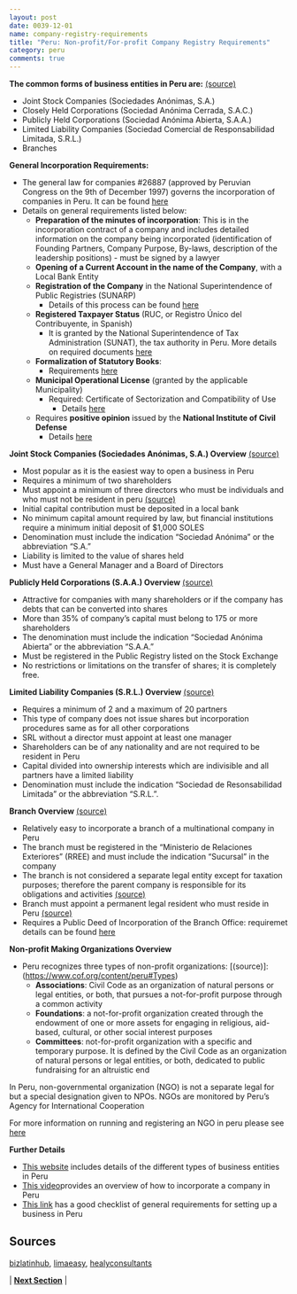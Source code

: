 ```yaml
---
layout: post
date: 0039-12-01
name: company-registry-requirements
title: "Peru: Non-profit/For-profit Company Registry Requirements"
category: peru
comments: true
---
```


**The common forms of business entities in Peru are:** [(source)](https://www.bizlatinhub.com/what-are-different-types-of-company-structures-in-peru/?cn-reloaded=1)
- Joint Stock Companies (Sociedades Anónimas, S.A.)  
- Closely Held Corporations (Sociedad Anónima Cerrada, S.A.C.)  
- Publicly Held Corporations (Sociedad Anónima Abierta, S.A.A.)  
- Limited Liability Companies (Sociedad Comercial de Responsabilidad Limitada, S.R.L.)  
- Branches

**General Incorporation Requirements:**

- The general law for companies #26887 (approved by Peruvian Congress on the 9th of December 1997) governs the incorporation of companies in Peru. It can be found [here](http://www.limaeasy.com/data/books/business/peruvian-general-law-on-companies/files/assets/basic-html/index.html#1)
- Details on general requirements listed below:
  - **Preparation of the minutes of incorporation**: This is in the incorporation contract of a company and includes detailed information on the company being incorporated (identification of Founding Partners, Company Purpose, By-laws, description of the leadership positions) - must be signed by a lawyer
  - **Opening of a Current Account in the name of the Company**, with a Local Bank Entity
  - **Registration of the Company** in the National Superintendence of Public Registries   (SUNARP)
    - Details of this process can be found [here](https://www.bizlatinhub.com/what-are-different-types-of-company-structures-in-peru/?cn-reloaded=1)
  - **Registered Taxpayer Status** (RUC, or Registro Único del Contribuyente, in Spanish)
    - It is granted by the National Superintendence of Tax Administration (SUNAT), the tax authority in Peru. More details on required documents [here](http://www.limaeasy.com/business-guide/how-to-set-up-company-corporation-peru)
  - **Formalization of Statutory Books**:
    - Requirements [here](http://www.limaeasy.com/business-guide/how-to-set-up-company-corporation-peru)
  - **Municipal Operational License** (granted by the applicable Municipality)
    - Required: Certificate of Sectorization and Compatibility of Use
        - Details [here](http://www.limaeasy.com/business-guide/how-to-set-up-company-corporation-peru)      
  - Requires **positive opinion** issued by the **National Institute of Civil Defense**
      - Details [here](http://www.limaeasy.com/business-guide/how-to-set-up-company-corporation-peru) 

**Joint Stock Companies (Sociedades Anónimas, S.A.) Overview** [(source)](https://www.bizlatinhub.com/what-are-different-types-of-company-structures-in-peru/?cn-reloaded=1)
- Most popular as it is the easiest way to open a business in Peru
- Requires a minimum of two shareholders
- Must appoint a minimum of three directors who must be individuals and who must not be resident in peru [(source)](https://www.healyconsultants.com/peru-company-registration/setup-llc/)
- Initial capital contribution must be deposited in a local bank
- No minimum capital amount required by law, but financial institutions require a minimum initial deposit of $1,000 SOLES
- Denomination must include the indication “Sociedad Anónima” or the abbreviation “S.A.”
- Liability is limited to the value of shares held 
- Must have a General Manager and a Board of Directors

**Publicly Held Corporations (S.A.A.) Overview** [(source)](https://www.bizlatinhub.com/what-are-different-types-of-company-structures-in-peru/?cn-reloaded=1)
- Attractive for companies with many shareholders or if the company has debts that can be converted into shares
- More than 35% of company’s capital must belong to 175 or more shareholders
- The denomination must include the indication “Sociedad Anónima Abierta” or the abbreviation “S.A.A.”
- Must be registered in the Public Registry listed on the Stock Exchange 
- No restrictions or limitations on the transfer of shares; it is completely free.

**Limited Liability Companies (S.R.L.) Overview** [(source)](https://www.bizlatinhub.com/what-are-different-types-of-company-structures-in-peru/?cn-reloaded=1)
- Requires a minimum of 2 and a maximum of 20 partners
- This type of company does not issue shares but incorporation procedures same as for all other corporations 
- SRL without a director must appoint at least one manager 
- Shareholders can be of any nationality and are not required to be resident in Peru
- Capital divided into ownership interests which are indivisible and all partners have a limited liability 
- Denomination must include the indication “Sociedad de Resonsabilidad Limitada” or the abbreviation “S.R.L.”. 

**Branch Overview** [(source)](https://www.bizlatinhub.com/what-are-different-types-of-company-structures-in-peru/?cn-reloaded=1)
- Relatively easy to incorporate a branch of a multinational company in Peru 
- The branch must be registered in the “Ministerio de Relaciones Exteriores” (RREE) and must include the indication “Sucursal” in the company
- The branch is not considered a separate legal entity except for taxation purposes; therefore the parent company is responsible for its obligations and activities [(source)](https://www.healyconsultants.com/peru-company-registration/setup-llc/)
- Branch must appoint a permanent legal resident who must reside in Peru [(source)](https://www.healyconsultants.com/peru-company-registration/setup-llc/)
- Requires a Public Deed of Incorporation of the Branch Office: requiremet details can be found [here](http://www.limaeasy.com/business-guide/how-to-set-up-company-corporation-peru)

**Non-profit Making Organizations Overview**
- Peru recognizes three types of non-profit organizations: [(source)]: (https://www.cof.org/content/peru#Types)
    - **Associations**: Civil Code as an organization of natural persons or legal entities, or both, that pursues a not-for-profit purpose through a common activity
    - **Foundations**: a not-for-profit organization created through the endowment of one or more assets for engaging in religious, aid-based, cultural, or other social interest purposes 
    - **Committees**: not-for-profit organization with a specific and temporary purpose. It is defined by the Civil Code as an organization of natural persons or legal entities, or both, dedicated to public fundraising for an altruistic end 

In Peru, non-governmental organization (NGO) is not a separate legal for but a special designation given to NPOs. NGOs are monitored by Peru’s Agency for International Cooperation

For more information on running and registering an NGO in peru please see [here](http://www.icnl.org/research/monitor/peru.html)

**Further Details**
- [This website](https://www.healyconsultants.com/peru-company-registration/setup-llc/) includes details of the different types of business entities in Peru
- [This video](https://www.youtube.com/watch?v=sHo-hUbOOoM)provides an overview of how to incorporate a company in Peru
- [This link](http://www.expatperu.com/opening-business.php) has a good checklist of general requirements for setting up a business in Peru

Sources
---
[bizlatinhub](https://www.bizlatinhub.com/what-are-different-types-of-company-structures-in-peru/?cn-reloaded=1), [limaeasy](http://www.limaeasy.com/business-guide/how-to-set-up-company-corporation-peru), [healyconsultants](https://www.healyconsultants.com/peru-company-registration/setup-llc/) 


| **[Next Section]( https://neo-project.github.io/global-blockchain-compliance-hub//peru/peru-team-member-nationality-requirements.html)** |


